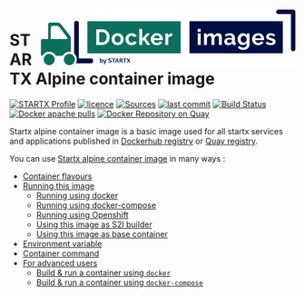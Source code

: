 <img align="right" src="https://raw.githubusercontent.com/startxfr/docker-images/alpine3/.gitlab/img/logo-small.svg?sanitize=true">

# STARTX Alpine container image

[![STARTX Profile](https://img.shields.io/badge/provider-startx-green.svg)](https://github.com/startxfr) [![licence](https://img.shields.io/github/license/startxfr/docker-images.svg)](https://gitlab.com/startx1/containers) [![Sources](https://img.shields.io/badge/startx-docker--images-blue.svg)](https://gitlab.com/startx1/containers/tree/alpine3/OS/)
[![last commit](https://img.shields.io/github/last-commit/startxfr/docker-images.svg)](https://gitlab.com/startx1/containers) [![Build Status](https://travis-ci.org/startxfr/docker-images.svg?branch=alpine3)](https://travis-ci.org/startxfr/docker-images) [![Docker apache pulls](https://img.shields.io/docker/pulls/startx/fedora)](https://hub.docker.com/r/startx/fedora) [![Docker Repository on Quay](https://quay.io/repository/startx/fedora/status "Docker Repository on Quay")](https://quay.io/repository/startx/fedora)

Startx alpine container image is a basic image used for all startx services and applications published in
[Dockerhub registry](https://hub.docker.com/u/startx) or [Quay registry](https://quay.io/startx).

You can use [Startx alpine container image](https://docker-images.readthedocs.io/en/latest/OS/alpine) in many ways :

- [Container flavours](https://docker-images.readthedocs.io/en/latest/OS/alpine#container-flavours)
- [Running this image](https://docker-images.readthedocs.io/en/latest/OS/alpine#running-this-image)
  - [Running using docker](https://docker-images.readthedocs.io/en/latest/OS/alpine#running-using-docker)
  - [Running using docker-compose](https://docker-images.readthedocs.io/en/latest/OS/alpine#running-using-docker-compose)
  - [Running using Openshift](https://docker-images.readthedocs.io/en/latest/OS/alpine#running-using-openshift)
  - [Using this image as S2I builder](https://docker-images.readthedocs.io/en/latest/OS/alpine#using-this-image-as-s2i-builder)
  - [Using this image as base container](https://docker-images.readthedocs.io/en/latest/OS/alpine#using-this-image-as-base-container)
- [Environment variable](https://docker-images.readthedocs.io/en/latest/OS/alpine#environment-variable)
- [Container command](https://docker-images.readthedocs.io/en/latest/OS/alpine#container-command)
- [For advanced users](https://docker-images.readthedocs.io/en/latest/OS/alpine#for-advanced-users)
  - [Build & run a container using `docker`](https://docker-images.readthedocs.io/en/latest/OS/alpine#build--run-a-container-using-docker)
  - [Build & run a container using `docker-compose`](https://docker-images.readthedocs.io/en/latest/OS/alpine#build--run-a-container-using-docker-compose)
